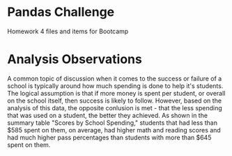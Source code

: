# Pandas Challenge
Homework 4 files and items for Bootcamp

# Analysis Observations

  A common topic of discussion when it comes to the success or failure of a school is typically around how much spending is done to help it's students. The logical assumption is that if more money is spent per student, or overall on the school itself, then success is likely to follow. However, based on the analysis of this data, the opposite conlusion is met - that the less spending that was used on a student, the better they achieved. As shown in the summary table "Scores by School Spending," students that had less than $585 spent on them, on average, had higher math and reading scores and had much higher pass percentages than students with more than $645 spent on them.
  
  
  
  
